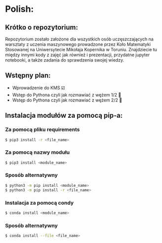 # Polish:

## Krótko o repozytorium:
Repozytorium zostało założone dla wszystkich osób uczęszczających na warsztaty z uczenia maszynowego
prowadzone przez Koło Matematyki Stosowanej na Uniwersytecie Mikołaja Kopernika w Toruniu.
Znajdziecie tu między innymi kody z zajęć jak również i prezentacji, przydatne jupyter notebooki, a także
zadania do sprawdzenia swojej wiedzy. 

## Wstępny plan: 
- Wprowadzenie do KMS :ballot_box_with_check:
- Wstęp do Pythona czyli jak rozmawiać z wężem 1/2 :snake:
- Wstęp do Pythona czyli jak rozmawiać z wężem 2/2 :snake:

## Instalacja modułów za pomocą pip-a:
### Za pomocą pliku requirements
```bash
$ pip3 install -r <file_name>
```
### Za pomocą nazwy modułu
```bash
$ pip3 install <module_name>
```
### Sposób alternatywny
```bash
$ python3 -m pip install <module_name>
$ python3 -m pip install -r <file_name>
```

### Instalacja za pomocą condy
```bash
$ conda install <module_name>
```

### Sposób alternatywny
```bash
$ conda install --file <file_name>
```
